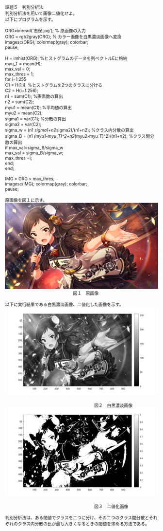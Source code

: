 課題５　判別分析法<br>
判別分析法を用いて画像二値化せよ。<br>
以下にプログラムを示す。<br>
<br>
ORG=imread('志保.jpg'); % 原画像の入力<br>
ORG = rgb2gray(ORG); % カラー画像を白黒濃淡画像へ変換<br>
imagesc(ORG); colormap(gray); colorbar;<br>
pause;<br>
<br>
H = imhist(ORG); %ヒストグラムのデータを列ベクトルEに格納<br>
myu_T = mean(H);<br>
max_val = 0;<br>
max_thres = 1;<br>
for i=1:255<br>
C1 = H(1:i); %ヒストグラムを2つのクラスに分ける<br>
C2 = H(i+1:256);<br>
n1 = sum(C1); %画素数の算出<br>
n2 = sum(C2);<br>
myu1 = mean(C1); %平均値の算出<br>
myu2 = mean(C2);<br>
sigma1 = var(C1); %分散の算出<br>
sigma2 = var(C2);<br>
sigma_w = (n1 *sigma1+n2*sigma2)/(n1+n2); %クラス内分散の算出<br>
sigma_B = (n1 *(myu1-myu_T)^2+n2*(myu2-myu_T)^2)/(n1+n2); %クラス間分散の算出<br>
if max_val<sigma_B/sigma_w<br>
max_val = sigma_B/sigma_w;<br>
max_thres =i;<br>
end;<br>
end;<br>
<br>
IMG = ORG > max_thres;<br>
imagesc(IMG); colormap(gray); colorbar;<br>
pause;<br>
<br>
原画像を図１に示す。<br>
![原画像](https://github.com/Tomoyuki-Soma/lecture_image_processing/blob/master/kadai5/志保.jpg)<br> 
　　　　　　　　　　　　　　　　図１　原画像<br>
<br>
以下に実行結果である白黒濃淡画像、二値化した画像を示す。
![原画像](https://github.com/Tomoyuki-Soma/lecture_image_processing/blob/master/kadai5/Image0.png)<br>  
　　　　　　　　　　　　　　　　　　　　　図２　白黒濃淡画像<br>
![原画像](https://github.com/Tomoyuki-Soma/lecture_image_processing/blob/master/kadai5/Image1.png)<br>  
　　　　　　　　　　　　　　　　　　　　　図３　二値化画像<br>
<br>
判別分析法は、ある閾値でクラスを二つに分け、その二つのクラス間分散とそれぞれのクラス内分散の比が最も大きくなるときの閾値を求める方法である。<br>




